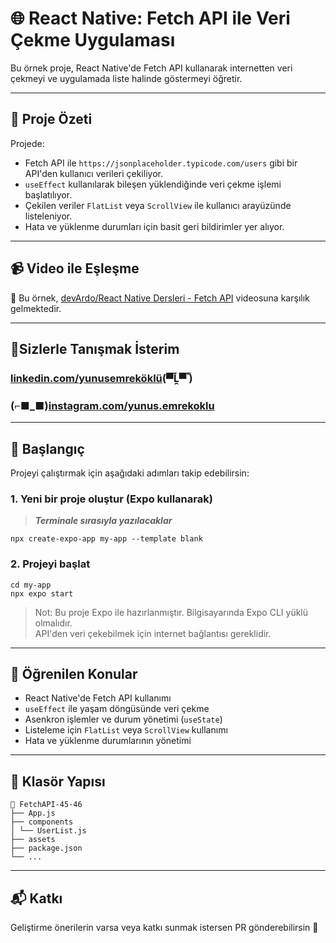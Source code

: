 # 🌐 React Native: Fetch API ile Veri Çekme Uygulaması

Bu örnek proje, React Native'de Fetch API kullanarak internetten veri çekmeyi ve uygulamada liste halinde göstermeyi öğretir.

---

## 🧱 Proje Özeti

Projede:
- Fetch API ile `https://jsonplaceholder.typicode.com/users` gibi bir API'den kullanıcı verileri çekiliyor.
- `useEffect` kullanılarak bileşen yüklendiğinde veri çekme işlemi başlatılıyor.
- Çekilen veriler `FlatList` veya `ScrollView` ile kullanıcı arayüzünde listeleniyor.
- Hata ve yüklenme durumları için basit geri bildirimler yer alıyor.

---

## 📹 Video ile Eşleşme

📌 Bu örnek, [devArdo/React Native Dersleri - Fetch API](https://www.youtube.com/watch?v=bHb1fgvUg7Q&list=PLkcIcaxfjelbSrGLKY4bKh4ppHC7IusKI&index=46&t=5s) videosuna karşılık gelmektedir.

---

## 🎉Sizlerle Tanışmak İsterim

### [linkedin.com/yunusemreköklü](https://www.linkedin.com/in/yunusemrek%C3%B6kl%C3%BC/)(▀̿Ĺ̯▀̿ ̿)

### (⌐■_■)[instagram.com/yunus.emrekoklu](https://www.instagram.com/yunus.emrekoklu/)

---

## 🚀 Başlangıç

Projeyi çalıştırmak için aşağıdaki adımları takip edebilirsin:

### 1. Yeni bir proje oluştur (Expo kullanarak)

> **_Terminale sırasıyla yazılacaklar_**

    npx create-expo-app my-app --template blank

### 2. Projeyi başlat

    cd my-app
    npx expo start

> Not: Bu proje Expo ile hazırlanmıştır. Bilgisayarında Expo CLI yüklü olmalıdır.  
> API'den veri çekebilmek için internet bağlantısı gereklidir.

---

## 🧠 Öğrenilen Konular

- React Native'de Fetch API kullanımı
- `useEffect` ile yaşam döngüsünde veri çekme
- Asenkron işlemler ve durum yönetimi (`useState`)
- Listeleme için `FlatList` veya `ScrollView` kullanımı
- Hata ve yüklenme durumlarının yönetimi

---

## 📁 Klasör Yapısı

    📁 FetchAPI-45-46
    ├── App.js
    ├── components
    │ └── UserList.js
    ├── assets
    ├── package.json
    └── ...

    
---

## 📬 Katkı

Geliştirme önerilerin varsa veya katkı sunmak istersen PR gönderebilirsin 🙌
